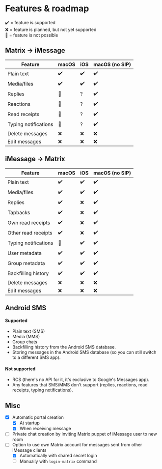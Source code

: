 # Features & roadmap
✔️ = feature is supported  
❌ = feature is planned, but not yet supported  
🛑 = feature is not possible

## Matrix → iMessage
| Feature              | macOS | iOS | macOS (no SIP) |
|----------------------|-------|-----|----------------|
| Plain text           | ✔️    | ✔️  | ✔️             |
| Media/files          | ✔️    | ✔️  | ✔️             |
| Replies              | 🛑    | ?   | ✔️             |
| Reactions            | 🛑    | ?   | ✔️             |
| Read receipts        | 🛑    | ?   | ✔️             |
| Typing notifications | 🛑    | ?   | ✔️             |
| Delete messages      | ❌    | ❌  | ❌             |
| Edit messages        | ❌    | ❌  | ❌             |


## iMessage → Matrix
| Feature              | macOS | iOS | macOS (no SIP) |
|----------------------|-------|-----|----------------|
| Plain text           | ✔️    | ✔️  | ✔️             |
| Media/files          | ✔️    | ✔️  | ✔️             |
| Replies              | ✔️    | ❌  | ✔️             |
| Tapbacks             | ✔️    | ❌  | ✔️             |
| Own read receipts    | ✔️    | ❌  | ✔️             |
| Other read receipts  | ✔️    | ❌  | ✔️             |
| Typing notifications | 🛑    | ✔️  | ✔️             |
| User metadata        | ✔️    | ✔️  | ✔️             |
| Group metadata       | ✔️    | ✔️  | ✔️             |
| Backfilling history  | ✔️    | ✔️  | ✔️             |
| Delete messages      | ❌    | ❌  | ❌             |
| Edit messages        | ❌    | ❌  | ❌             |

## Android SMS
#### Supported
* Plain text (SMS)
* Media (MMS)
* Group chats
* Backfilling history from the Android SMS database.
* Storing messages in the Android SMS database
  (so you can still switch to a different SMS app).

#### Not supported
* RCS (there's no API for it, it's exclusive to Google's Messages app).
* Any features that SMS/MMS don't support
  (replies, reactions, read receipts, typing notifications).

## Misc
* [x] Automatic portal creation
  * [x] At startup
  * [x] When receiving message
* [ ] Private chat creation by inviting Matrix puppet of iMessage user to new room
* [ ] Option to use own Matrix account for messages sent from other iMessage clients
  * [x] Automatically with shared secret login
  * [ ] Manually with `login-matrix` command
